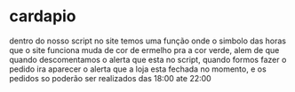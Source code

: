 # cardapio

dentro do nosso script no site temos uma função onde o simbolo das horas que o site funciona muda de cor de ermelho pra a cor verde, alem de que quando descomentamos o alerta que esta no script, quando formos fazer o pedido ira aparecer o alerta que a loja esta fechada no momento, e os pedidos so poderão ser realizados das 18:00 ate 22:00 
